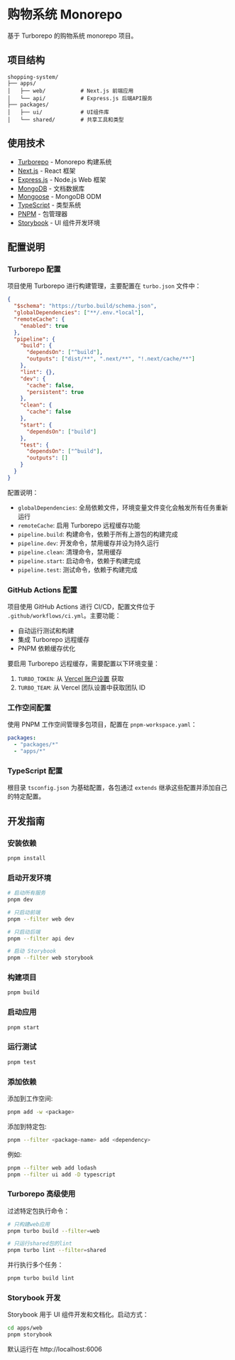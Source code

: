 # 购物系统 Monorepo

基于 Turborepo 的购物系统 monorepo 项目。

## 项目结构

```
shopping-system/
├── apps/
│   ├── web/           # Next.js 前端应用
│   └── api/           # Express.js 后端API服务
├── packages/
│   ├── ui/            # UI组件库
│   └── shared/        # 共享工具和类型
```

## 使用技术

- [Turborepo](https://turbo.build/repo) - Monorepo 构建系统
- [Next.js](https://nextjs.org/) - React 框架
- [Express.js](https://expressjs.com/) - Node.js Web 框架
- [MongoDB](https://www.mongodb.com/) - 文档数据库
- [Mongoose](https://mongoosejs.com/) - MongoDB ODM
- [TypeScript](https://www.typescriptlang.org/) - 类型系统
- [PNPM](https://pnpm.io/) - 包管理器
- [Storybook](https://storybook.js.org/) - UI 组件开发环境

## 配置说明

### Turborepo 配置

项目使用 Turborepo 进行构建管理，主要配置在 `turbo.json` 文件中：

```json
{
  "$schema": "https://turbo.build/schema.json",
  "globalDependencies": ["**/.env.*local"],
  "remoteCache": {
    "enabled": true
  },
  "pipeline": {
    "build": {
      "dependsOn": ["^build"],
      "outputs": ["dist/**", ".next/**", "!.next/cache/**"]
    },
    "lint": {},
    "dev": {
      "cache": false,
      "persistent": true
    },
    "clean": {
      "cache": false
    },
    "start": {
      "dependsOn": ["build"]
    },
    "test": {
      "dependsOn": ["^build"],
      "outputs": []
    }
  }
}
```

配置说明：

- `globalDependencies`: 全局依赖文件，环境变量文件变化会触发所有任务重新运行
- `remoteCache`: 启用 Turborepo 远程缓存功能
- `pipeline.build`: 构建命令，依赖于所有上游包的构建完成
- `pipeline.dev`: 开发命令，禁用缓存并设为持久运行
- `pipeline.clean`: 清理命令，禁用缓存
- `pipeline.start`: 启动命令，依赖于构建完成
- `pipeline.test`: 测试命令，依赖于构建完成

### GitHub Actions 配置

项目使用 GitHub Actions 进行 CI/CD，配置文件位于 `.github/workflows/ci.yml`。主要功能：

- 自动运行测试和构建
- 集成 Turborepo 远程缓存
- PNPM 依赖缓存优化

要启用 Turborepo 远程缓存，需要配置以下环境变量：

1. `TURBO_TOKEN`: 从 [Vercel 账户设置](https://vercel.com/account/tokens) 获取
2. `TURBO_TEAM`: 从 Vercel 团队设置中获取团队 ID

### 工作空间配置

使用 PNPM 工作空间管理多包项目，配置在 `pnpm-workspace.yaml`：

```yaml
packages:
  - "packages/*"
  - "apps/*"
```

### TypeScript 配置

根目录 `tsconfig.json` 为基础配置，各包通过 `extends` 继承这些配置并添加自己的特定配置。

## 开发指南

### 安装依赖

```bash
pnpm install
```

### 启动开发环境

```bash
# 启动所有服务
pnpm dev

# 只启动前端
pnpm --filter web dev

# 只启动后端
pnpm --filter api dev

# 启动 Storybook
pnpm --filter web storybook
```

### 构建项目

```bash
pnpm build
```

### 启动应用

```bash
pnpm start
```

### 运行测试

```bash
pnpm test
```

### 添加依赖

添加到工作空间:

```bash
pnpm add -w <package>
```

添加到特定包:

```bash
pnpm --filter <package-name> add <dependency>
```

例如:

```bash
pnpm --filter web add lodash
pnpm --filter ui add -D typescript
```

### Turborepo 高级使用

过滤特定包执行命令：

```bash
# 只构建web应用
pnpm turbo build --filter=web

# 只运行shared包的lint
pnpm turbo lint --filter=shared
```

并行执行多个任务：

```bash
pnpm turbo build lint
```

### Storybook 开发

Storybook 用于 UI 组件开发和文档化。启动方式：

```bash
cd apps/web
pnpm storybook
```

默认运行在 http://localhost:6006
